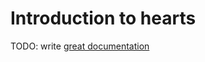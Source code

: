 # Introduction to hearts

TODO: write [great documentation](http://jacobian.org/writing/what-to-write/)
